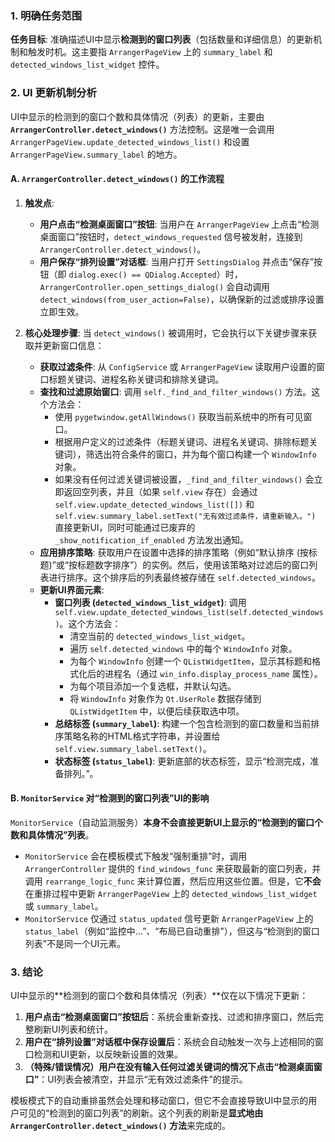 

### 1. 明确任务范围

**任务目标**: 准确描述UI中显示**检测到的窗口列表**（包括数量和详细信息）的更新机制和触发时机。这主要指 `ArrangerPageView` 上的 `summary_label` 和 `detected_windows_list_widget` 控件。

### 2. UI 更新机制分析

UI中显示的检测到的窗口个数和具体情况（列表）的更新，主要由 **`ArrangerController.detect_windows()`** 方法控制。这是唯一会调用 `ArrangerPageView.update_detected_windows_list()` 和设置 `ArrangerPageView.summary_label` 的地方。

#### **A. `ArrangerController.detect_windows()` 的工作流程**

1.  **触发点**:
    *   **用户点击“检测桌面窗口”按钮**: 当用户在 `ArrangerPageView` 上点击“检测桌面窗口”按钮时，`detect_windows_requested` 信号被发射，连接到 `ArrangerController.detect_windows()`。
    *   **用户保存“排列设置”对话框**: 当用户打开 `SettingsDialog` 并点击“保存”按钮（即 `dialog.exec() == QDialog.Accepted`）时，`ArrangerController.open_settings_dialog()` 会自动调用 `detect_windows(from_user_action=False)`，以确保新的过滤或排序设置立即生效。

2.  **核心处理步骤**: 当 `detect_windows()` 被调用时，它会执行以下关键步骤来获取并更新窗口信息：
    *   **获取过滤条件**: 从 `ConfigService` 或 `ArrangerPageView` 读取用户设置的窗口标题关键词、进程名称关键词和排除关键词。
    *   **查找和过滤原始窗口**: 调用 `self._find_and_filter_windows()` 方法。这个方法会：
        *   使用 `pygetwindow.getAllWindows()` 获取当前系统中的所有可见窗口。
        *   根据用户定义的过滤条件（标题关键词、进程名关键词、排除标题关键词），筛选出符合条件的窗口，并为每个窗口构建一个 `WindowInfo` 对象。
        *   如果没有任何过滤关键词被设置，`_find_and_filter_windows()` 会立即返回空列表，并且（如果 `self.view` 存在）会通过 `self.view.update_detected_windows_list([])` 和 `self.view.summary_label.setText("无有效过滤条件，请重新输入。")` 直接更新UI，同时可能通过已废弃的 `_show_notification_if_enabled` 方法发出通知。
    *   **应用排序策略**: 获取用户在设置中选择的排序策略（例如“默认排序 (按标题)”或“按标题数字排序”）的实例。然后，使用该策略对过滤后的窗口列表进行排序。这个排序后的列表最终被存储在 `self.detected_windows`。
    *   **更新UI界面元素**:
        *   **窗口列表 (`detected_windows_list_widget`)**: 调用 `self.view.update_detected_windows_list(self.detected_windows)`。这个方法会：
            *   清空当前的 `detected_windows_list_widget`。
            *   遍历 `self.detected_windows` 中的每个 `WindowInfo` 对象。
            *   为每个 `WindowInfo` 创建一个 `QListWidgetItem`，显示其标题和格式化后的进程名（通过 `win_info.display_process_name` 属性）。
            *   为每个项目添加一个复选框，并默认勾选。
            *   将 `WindowInfo` 对象作为 `Qt.UserRole` 数据存储到 `QListWidgetItem` 中，以便后续获取选中项。
        *   **总结标签 (`summary_label`)**: 构建一个包含检测到的窗口数量和当前排序策略名称的HTML格式字符串，并设置给 `self.view.summary_label.setText()`。
        *   **状态标签 (`status_label`)**: 更新底部的状态标签，显示“检测完成，准备排列。”。

#### **B. `MonitorService` 对“检测到的窗口列表”UI的影响**

`MonitorService`（自动监测服务）**本身不会直接更新UI上显示的“检测到的窗口个数和具体情况”列表**。

*   `MonitorService` 会在模板模式下触发“强制重排”时，调用 `ArrangerController` 提供的 `find_windows_func` 来获取最新的窗口列表，并调用 `rearrange_logic_func` 来计算位置，然后应用这些位置。但是，它**不会**在重排过程中更新 `ArrangerPageView` 上的 `detected_windows_list_widget` 或 `summary_label`。
*   `MonitorService` 仅通过 `status_updated` 信号更新 `ArrangerPageView` 上的 `status_label`（例如“监控中...”、“布局已自动重排”），但这与“检测到的窗口列表”不是同一个UI元素。

### 3. 结论

UI中显示的**检测到的窗口个数和具体情况（列表）**仅在以下情况下更新：

1.  **用户点击“检测桌面窗口”按钮后**：系统会重新查找、过滤和排序窗口，然后完整刷新UI列表和统计。
2.  **用户在“排列设置”对话框中保存设置后**：系统会自动触发一次与上述相同的窗口检测和UI更新，以反映新设置的效果。
3.  **（特殊/错误情况）用户在没有输入任何过滤关键词的情况下点击“检测桌面窗口”**：UI列表会被清空，并显示“无有效过滤条件”的提示。

模板模式下的自动重排虽然会处理和移动窗口，但它不会直接导致UI中显示的用户可见的“检测到的窗口列表”的刷新。这个列表的刷新是**显式地由 `ArrangerController.detect_windows()` 方法**来完成的。

